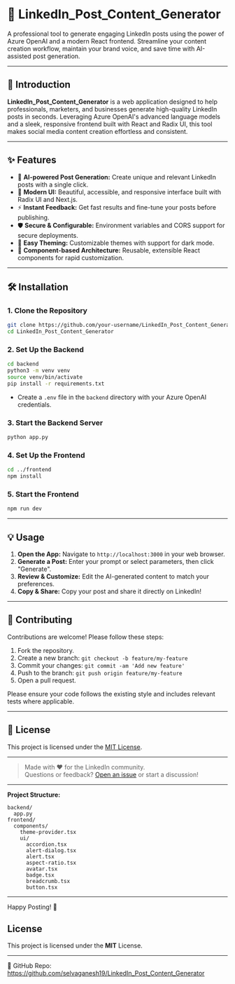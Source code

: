 # 🚀 LinkedIn_Post_Content_Generator

A professional tool to generate engaging LinkedIn posts using the power of Azure OpenAI and a modern React frontend. Streamline your content creation workflow, maintain your brand voice, and save time with AI-assisted post generation.

---

## 📖 Introduction

**LinkedIn_Post_Content_Generator** is a web application designed to help professionals, marketers, and businesses generate high-quality LinkedIn posts in seconds. Leveraging Azure OpenAI's advanced language models and a sleek, responsive frontend built with React and Radix UI, this tool makes social media content creation effortless and consistent.

---

## ✨ Features

- 🤖 **AI-powered Post Generation:** Create unique and relevant LinkedIn posts with a single click.
- 🎨 **Modern UI:** Beautiful, accessible, and responsive interface built with Radix UI and Next.js.
- ⚡ **Instant Feedback:** Get fast results and fine-tune your posts before publishing.
- 🛡️ **Secure & Configurable:** Environment variables and CORS support for secure deployments.
- 🔧 **Easy Theming:** Customizable themes with support for dark mode.
- 🧩 **Component-based Architecture:** Reusable, extensible React components for rapid customization.

---

## 🛠️ Installation

### 1. Clone the Repository

```bash
git clone https://github.com/your-username/LinkedIn_Post_Content_Generator.git
cd LinkedIn_Post_Content_Generator
```

### 2. Set Up the Backend

```bash
cd backend
python3 -m venv venv
source venv/bin/activate
pip install -r requirements.txt
```
- Create a `.env` file in the `backend` directory with your Azure OpenAI credentials.

### 3. Start the Backend Server

```bash
python app.py
```

### 4. Set Up the Frontend

```bash
cd ../frontend
npm install
```

### 5. Start the Frontend

```bash
npm run dev
```

---

## 💡 Usage

1. **Open the App:** Navigate to `http://localhost:3000` in your web browser.
2. **Generate a Post:** Enter your prompt or select parameters, then click "Generate".
3. **Review & Customize:** Edit the AI-generated content to match your preferences.
4. **Copy & Share:** Copy your post and share it directly on LinkedIn!

---

## 🤝 Contributing

Contributions are welcome! Please follow these steps:

1. Fork the repository.
2. Create a new branch: `git checkout -b feature/my-feature`
3. Commit your changes: `git commit -am 'Add new feature'`
4. Push to the branch: `git push origin feature/my-feature`
5. Open a pull request.

Please ensure your code follows the existing style and includes relevant tests where applicable.

---

## 📄 License

This project is licensed under the [MIT License](LICENSE).

---

> Made with ❤️ for the LinkedIn community.  
> Questions or feedback? [Open an issue](https://github.com/your-username/LinkedIn_Post_Content_Generator/issues) or start a discussion!

---

**Project Structure:**
```
backend/
  app.py
frontend/
  components/
    theme-provider.tsx
    ui/
      accordion.tsx
      alert-dialog.tsx
      alert.tsx
      aspect-ratio.tsx
      avatar.tsx
      badge.tsx
      breadcrumb.tsx
      button.tsx
```
---

Happy Posting! 🚀

## License
This project is licensed under the **MIT** License.

---
🔗 GitHub Repo: https://github.com/selvaganesh19/LinkedIn_Post_Content_Generator
